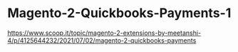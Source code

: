 # Magento-2-Quickbooks-Payments-1
https://www.scoop.it/topic/magento-2-extensions-by-meetanshi-4/p/4125644232/2021/07/02/magento-2-quickbooks-payments
